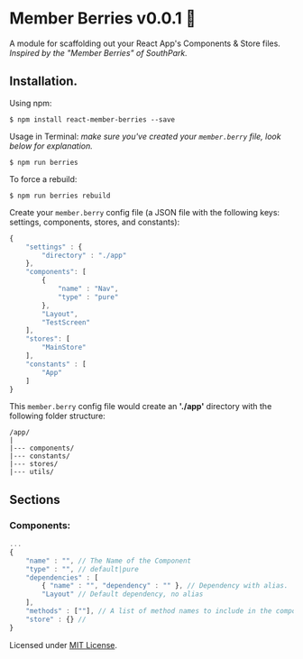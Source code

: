 # Member Berries v0.0.1 :grapes:

A module for scaffolding out your React App's Components &amp; Store files. 
<br>*Inspired by the "Member Berries" of SouthPark.*

## Installation.

Using npm:
```shell
$ npm install react-member-berries --save
```

Usage in Terminal: 
*make sure you've created your `member.berry` file, look below for explanation.*
```shell
$ npm run berries 
```
To force a rebuild:
```shell
$ npm run berries rebuild
```

Create your `member.berry` config file (a JSON file with the following keys: settings, components, stores, and constants):
```javascript
{
	"settings" : {
		"directory" : "./app"
	},
	"components": [
		{
			"name" : "Nav",
			"type" : "pure"
		},
		"Layout",
		"TestScreen"
	],
	"stores": [
		"MainStore"
	],
	"constants" : [
		"App"
	]
}
```
This `member.berry` config file would create an **'./app'** directory with the following folder structure:
```
/app/
|
|--- components/
|--- constants/
|--- stores/
|--- utils/
```

## Sections

### Components:
``` javascript
...
{
	"name" : "", // The Name of the Component
	"type" : "", // default|pure
	"dependencies" : [
		{ "name" : "", "dependency" : "" }, // Dependency with alias.
		"Layout" // Default dependency, no alias
	],
	"methods" : [""], // A list of method names to include in the component.
	"store" : {} // 
}
```

Licensed under [MIT License](LICENSE.txt).
